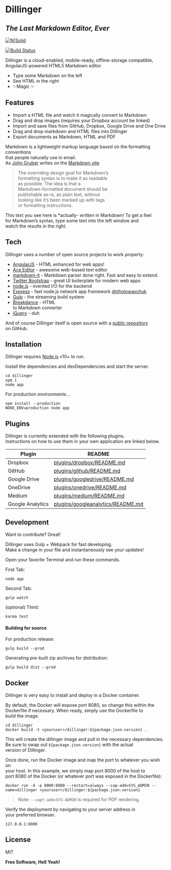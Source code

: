 <h1>
  <h1 class="code-line" data-line-start=0 data-line-end=1 ><a id="Dillinger_0"></a>Dillinger</h1>
<h2 class="code-line" data-line-start=1 data-line-end=2 ><a id="_The_Last_Markdown_Editor_Ever__1"></a><em>The Last Markdown Editor, Ever</em></h2>
<p class="has-line-data" data-line-start="3" data-line-end="4"><a href="https://nodesource.com/products/nsolid"><img src="https://cldup.com/dTxpPi9lDf.thumb.png" alt="N|Solid"></a></p>
<p class="has-line-data" data-line-start="5" data-line-end="6"><a href="https://travis-ci.org/joemccann/dillinger"><img src="https://travis-ci.org/joemccann/dillinger.svg?branch=master" alt="Build Status"></a></p>
<p class="has-line-data" data-line-start="7" data-line-end="9">Dillinger is a cloud-enabled, mobile-ready, offline-storage compatible,<br>
AngularJS-powered HTML5 Markdown editor.</p>
<ul>
<li class="has-line-data" data-line-start="10" data-line-end="11">Type some Markdown on the left</li>
<li class="has-line-data" data-line-start="11" data-line-end="12">See HTML in the right</li>
<li class="has-line-data" data-line-start="12" data-line-end="14">✨Magic ✨</li>
</ul>
<h2 class="code-line" data-line-start=14 data-line-end=15 ><a id="Features_14"></a>Features</h2>
<ul>
<li class="has-line-data" data-line-start="16" data-line-end="17">Import a HTML file and watch it magically convert to Markdown</li>
<li class="has-line-data" data-line-start="17" data-line-end="18">Drag and drop images (requires your Dropbox account be linked)</li>
<li class="has-line-data" data-line-start="18" data-line-end="19">Import and save files from GitHub, Dropbox, Google Drive and One Drive</li>
<li class="has-line-data" data-line-start="19" data-line-end="20">Drag and drop markdown and HTML files into Dillinger</li>
<li class="has-line-data" data-line-start="20" data-line-end="22">Export documents as Markdown, HTML and PDF</li>
</ul>
<p class="has-line-data" data-line-start="22" data-line-end="25">Markdown is a lightweight markup language based on the formatting conventions<br>
that people naturally use in email.<br>
As <a href="http://daringfireball.net">John Gruber</a> writes on the <a href="http://daringfireball.net/projects/markdown/">Markdown site</a></p>
<blockquote>
<p class="has-line-data" data-line-start="26" data-line-end="33">The overriding design goal for Markdown’s<br>
formatting syntax is to make it as readable<br>
as possible. The idea is that a<br>
Markdown-formatted document should be<br>
publishable as-is, as plain text, without<br>
looking like it’s been marked up with tags<br>
or formatting instructions.</p>
</blockquote>
<p class="has-line-data" data-line-start="34" data-line-end="37">This text you see here is *actually- written in Markdown! To get a feel<br>
for Markdown’s syntax, type some text into the left window and<br>
watch the results in the right.</p>
<h2 class="code-line" data-line-start=38 data-line-end=39 ><a id="Tech_38"></a>Tech</h2>
<p class="has-line-data" data-line-start="40" data-line-end="41">Dillinger uses a number of open source projects to work properly:</p>
<ul>
<li class="has-line-data" data-line-start="42" data-line-end="43"><a href="http://angularjs.org">AngularJS</a> - HTML enhanced for web apps!</li>
<li class="has-line-data" data-line-start="43" data-line-end="44"><a href="http://ace.ajax.org">Ace Editor</a> - awesome web-based text editor</li>
<li class="has-line-data" data-line-start="44" data-line-end="45"><a href="https://github.com/markdown-it/markdown-it">markdown-it</a> - Markdown parser done right. Fast and easy to extend.</li>
<li class="has-line-data" data-line-start="45" data-line-end="46"><a href="http://twitter.github.com/bootstrap/">Twitter Bootstrap</a> - great UI boilerplate for modern web apps</li>
<li class="has-line-data" data-line-start="46" data-line-end="47"><a href="http://nodejs.org">node.js</a> - evented I/O for the backend</li>
<li class="has-line-data" data-line-start="47" data-line-end="48"><a href="http://expressjs.com">Express</a> - fast node.js network app framework <a href="http://twitter.com/tjholowaychuk">@tjholowaychuk</a></li>
<li class="has-line-data" data-line-start="48" data-line-end="49"><a href="http://gulpjs.com">Gulp</a> - the streaming build system</li>
<li class="has-line-data" data-line-start="49" data-line-end="51"><a href="https://breakdance.github.io/breakdance/">Breakdance</a> - HTML<br>
to Markdown converter</li>
<li class="has-line-data" data-line-start="51" data-line-end="53"><a href="http://jquery.com">jQuery</a> - duh</li>
</ul>
<p class="has-line-data" data-line-start="53" data-line-end="55">And of course Dillinger itself is open source with a <a href="https://github.com/joemccann/dillinger">public repository</a><br>
on GitHub.</p>
<h2 class="code-line" data-line-start=56 data-line-end=57 ><a id="Installation_56"></a>Installation</h2>
<p class="has-line-data" data-line-start="58" data-line-end="59">Dillinger requires <a href="https://nodejs.org/">Node.js</a> v10+ to run.</p>
<p class="has-line-data" data-line-start="60" data-line-end="61">Install the dependencies and devDependencies and start the server.</p>
<pre><code class="has-line-data" data-line-start="63" data-line-end="67" class="language-sh"><span class="hljs-built_in">cd</span> dillinger
npm i
node app
</code></pre>
<p class="has-line-data" data-line-start="68" data-line-end="69">For production environments…</p>
<pre><code class="has-line-data" data-line-start="71" data-line-end="74" class="language-sh">npm install --production
NODE_ENV=production node app
</code></pre>
<h2 class="code-line" data-line-start=75 data-line-end=76 ><a id="Plugins_75"></a>Plugins</h2>
<p class="has-line-data" data-line-start="77" data-line-end="79">Dillinger is currently extended with the following plugins.<br>
Instructions on how to use them in your own application are linked below.</p>
<table class="table table-striped table-bordered">
<thead>
<tr>
<th>Plugin</th>
<th>README</th>
</tr>
</thead>
<tbody>
<tr>
<td>Dropbox</td>
<td><a href="https://github.com/joemccann/dillinger/tree/master/plugins/dropbox/README.md">plugins/dropbox/README.md</a></td>
</tr>
<tr>
<td>GitHub</td>
<td><a href="https://github.com/joemccann/dillinger/tree/master/plugins/github/README.md">plugins/github/README.md</a></td>
</tr>
<tr>
<td>Google Drive</td>
<td><a href="https://github.com/joemccann/dillinger/tree/master/plugins/googledrive/README.md">plugins/googledrive/README.md</a></td>
</tr>
<tr>
<td>OneDrive</td>
<td><a href="https://github.com/joemccann/dillinger/tree/master/plugins/onedrive/README.md">plugins/onedrive/README.md</a></td>
</tr>
<tr>
<td>Medium</td>
<td><a href="https://github.com/joemccann/dillinger/tree/master/plugins/medium/README.md">plugins/medium/README.md</a></td>
</tr>
<tr>
<td>Google Analytics</td>
<td><a href="https://github.com/RahulHP/dillinger/blob/master/plugins/googleanalytics/README.md">plugins/googleanalytics/README.md</a></td>
</tr>
</tbody>
</table>
<h2 class="code-line" data-line-start=89 data-line-end=90 ><a id="Development_89"></a>Development</h2>
<p class="has-line-data" data-line-start="91" data-line-end="92">Want to contribute? Great!</p>
<p class="has-line-data" data-line-start="93" data-line-end="95">Dillinger uses Gulp + Webpack for fast developing.<br>
Make a change in your file and instantaneously see your updates!</p>
<p class="has-line-data" data-line-start="96" data-line-end="97">Open your favorite Terminal and run these commands.</p>
<p class="has-line-data" data-line-start="98" data-line-end="99">First Tab:</p>
<pre><code class="has-line-data" data-line-start="101" data-line-end="103" class="language-sh">node app
</code></pre>
<p class="has-line-data" data-line-start="104" data-line-end="105">Second Tab:</p>
<pre><code class="has-line-data" data-line-start="107" data-line-end="109" class="language-sh">gulp watch
</code></pre>
<p class="has-line-data" data-line-start="110" data-line-end="111">(optional) Third:</p>
<pre><code class="has-line-data" data-line-start="113" data-line-end="115" class="language-sh">karma <span class="hljs-built_in">test</span>
</code></pre>
<h4 class="code-line" data-line-start=116 data-line-end=117 ><a id="Building_for_source_116"></a>Building for source</h4>
<p class="has-line-data" data-line-start="118" data-line-end="119">For production release:</p>
<pre><code class="has-line-data" data-line-start="121" data-line-end="123" class="language-sh">gulp build --prod
</code></pre>
<p class="has-line-data" data-line-start="124" data-line-end="125">Generating pre-built zip archives for distribution:</p>
<pre><code class="has-line-data" data-line-start="127" data-line-end="129" class="language-sh">gulp build dist --prod
</code></pre>
<h2 class="code-line" data-line-start=130 data-line-end=131 ><a id="Docker_130"></a>Docker</h2>
<p class="has-line-data" data-line-start="132" data-line-end="133">Dillinger is very easy to install and deploy in a Docker container.</p>
<p class="has-line-data" data-line-start="134" data-line-end="137">By default, the Docker will expose port 8080, so change this within the<br>
Dockerfile if necessary. When ready, simply use the Dockerfile to<br>
build the image.</p>
<pre><code class="has-line-data" data-line-start="139" data-line-end="142" class="language-sh"><span class="hljs-built_in">cd</span> dillinger
docker build -t &lt;youruser&gt;/dillinger:<span class="hljs-variable">${package.json.version}</span> .
</code></pre>
<p class="has-line-data" data-line-start="143" data-line-end="146">This will create the dillinger image and pull in the necessary dependencies.<br>
Be sure to swap out <code>${package.json.version}</code> with the actual<br>
version of Dillinger.</p>
<p class="has-line-data" data-line-start="147" data-line-end="150">Once done, run the Docker image and map the port to whatever you wish on<br>
your host. In this example, we simply map port 8000 of the host to<br>
port 8080 of the Docker (or whatever port was exposed in the Dockerfile):</p>
<pre><code class="has-line-data" data-line-start="152" data-line-end="154" class="language-sh">docker run <span class="hljs-operator">-d</span> -p <span class="hljs-number">8000</span>:<span class="hljs-number">8080</span> --restart=always --cap-add=SYS_ADMIN --name=dillinger &lt;youruser&gt;/dillinger:<span class="hljs-variable">${package.json.version}</span>
</code></pre>
<blockquote>
<p class="has-line-data" data-line-start="155" data-line-end="156">Note: <code>--capt-add=SYS-ADMIN</code> is required for PDF rendering.</p>
</blockquote>
<p class="has-line-data" data-line-start="157" data-line-end="159">Verify the deployment by navigating to your server address in<br>
your preferred browser.</p>
<pre><code class="has-line-data" data-line-start="161" data-line-end="163" class="language-sh"><span class="hljs-number">127.0</span>.<span class="hljs-number">0.1</span>:<span class="hljs-number">8000</span>
</code></pre>
<h2 class="code-line" data-line-start=164 data-line-end=165 ><a id="License_164"></a>License</h2>
<p class="has-line-data" data-line-start="166" data-line-end="167">MIT</p>
<p class="has-line-data" data-line-start="168" data-line-end="169"><strong>Free Software, Hell Yeah!</strong></p>
